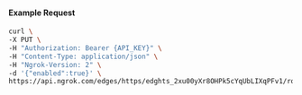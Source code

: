 <!-- Code generated for API Clients. DO NOT EDIT. -->

#### Example Request

```bash
curl \
-X PUT \
-H "Authorization: Bearer {API_KEY}" \
-H "Content-Type: application/json" \
-H "Ngrok-Version: 2" \
-d '{"enabled":true}' \
https://api.ngrok.com/edges/https/edghts_2xu00yXr8OHPk5cYqUbLIXqPFv1/routes/edghtsrt_2xu010JIW2gY04RciYRdWGiaPaM/compression
```
